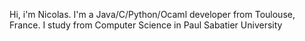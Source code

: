 Hi, i'm Nicolas. I'm a Java/C/Python/Ocaml developer from Toulouse, France. I study from Computer Science in Paul Sabatier University
<!---
NicolasBonv/NicolasBonv is a ✨ special ✨ repository because its `README.md` (this file) appears on your GitHub profile.
You can click the Preview link to take a look at your changes.
--->
